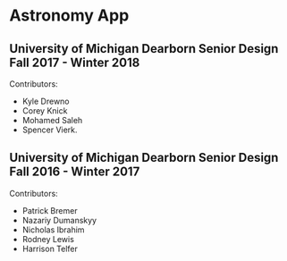 # Astronomy App

## University of Michigan Dearborn Senior Design Fall 2017 - Winter 2018

Contributors:
* Kyle Drewno
* Corey Knick
* Mohamed Saleh
* Spencer Vierk.

## University of Michigan Dearborn Senior Design Fall 2016 - Winter 2017

Contributors:
* Patrick Bremer
* Nazariy Dumanskyy
* Nicholas Ibrahim
* Rodney Lewis
* Harrison Telfer
